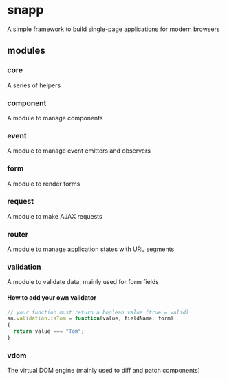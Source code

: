 # snapp
A simple framework to build single-page applications for modern browsers

## modules

### core

A series of helpers

### component

A module to manage components

### event

A module to manage event emitters and observers

### form

A module to render forms

### request

A module to make AJAX requests 

### router

A module to manage application states with URL segments

### validation

A module to validate data, mainly used for form fields

#### How to add your own validator


```js
// your function must return a boolean value (true = valid)
sn.validation.isTom = function(value, fieldName, form)
{
  return value === "Tom";
}
```

### vdom

The virtual DOM engine (mainly used to diff and patch components)

